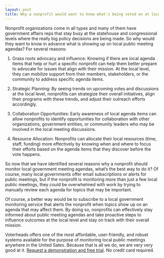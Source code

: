 ```yaml
---
layout: post
title: Why a nonprofit would want to know what's being voted on at local public meetings?
---
```


Nonprofit organizations come in all types and many of them have government
affairs reps that stay busy at the statehouse and congressional levels where
the really big policy decisions are being made. So why would they want to know
in advance what is showing up on local public meeting agendas? For several
reasons:

1. Grass roots advocacy and influence: Knowing if there are local agenda items
that help or hurt a specific nonprofit can help them better prepare to advocate
for issues that align with their mission. At the local level, they can mobilize
support from their members, stakeholders, or the community to address specific
agenda items.

1. Strategic Planning: By seeing trends on upcoming votes and discussions at the
local level, nonprofits can strategize their overall initiatives, align their
programs with these trends, and adjust their outreach efforts accordingly.

1. Collaboration Opportunities: Early awareness of local agenda items can allow
nonprofits to identify opportunities for collaboration with other
organizations, government entities, or community leaders who may be involved in
the local meeting discussions.

1. Resource Allocation: Nonprofits can allocate their local resources (time,
staff, funding) more effectively by knowing when and where to focus their
efforts based on the agenda items that they discover before the vote happens.

So now that we have identified several reasons why a nonprofit should monitor
local government meeting agendas, what’s the best way to do it? Of course, many
local governments offer email subscriptions or alerts for public meetings, but
if the nonprofit is monitoring more than just a few local public meetings, they
could be overwhelmed with work by trying to manually review each agenda for
topics that may be important. 

Of course, a better way would be to subscribe to a local government monitoring
service that alerts the nonprofit when topics show up on an agenda that may
affect them. By doing so, nonprofits can effectively stay informed about public
meeting agendas and take proactive steps to influence outcomes at the local
level and stay on track with their overall mission.

Voterheads offers one of the most affordable, user-friendly, and robust systems
available for the purpose of monitoring local public meetings anywhere in the
United Sates. Because that is all we do, we are very very good at it.
[Request a demonstration and free trial](https://www.voterheads.com/contact-us). No credit card required.

